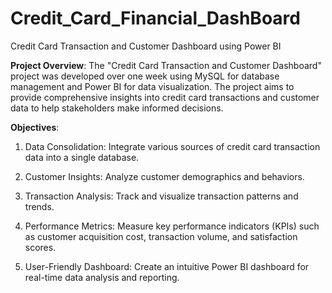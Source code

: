 # Credit_Card_Financial_DashBoard
Credit Card Transaction and Customer Dashboard using Power BI

**Project Overview**:
The "Credit Card Transaction and Customer Dashboard" project was developed over one week using MySQL for database management and Power BI for data visualization. 
The project aims to provide comprehensive insights into credit card transactions and customer data to help stakeholders make informed decisions.

**Objectives**:

 1. Data Consolidation: Integrate various sources of credit card transaction data into a single database.
    
 2. Customer Insights: Analyze customer demographics and behaviors.
    
 3. Transaction Analysis: Track and visualize transaction patterns and trends.
  
 4. Performance Metrics: Measure key performance indicators (KPIs) such as customer acquisition cost, transaction volume, and satisfaction scores.
  
 5. User-Friendly Dashboard: Create an intuitive Power BI dashboard for real-time data analysis and reporting.
